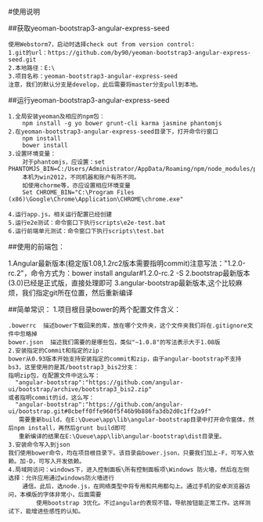 #使用说明

##获取yeoman-bootstrap3-angular-express-seed

    使用Webstorm7，启动时选择check out from version control:
    1.git的url：https://github.com/by90/yeoman-bootstrap3-angular-express-seed.git
    2.本地路径：E:\
    3.项目名称：yeoman-bootstrap3-angular-express-seed
    注意，我们的默认分支是develop，此后需要将master分支pull到本地。

##运行yeoman-bootstrap3-angular-express-seed

    1.全局安装yeoman及相应的npm包：
        npm install -g yo bower grunt-cli karma jasmine phantomjs
    2.在yeoman-bootstrap3-angular-express-seed目录下，打开命令行窗口
        npm install
        bower install
    3.设置环境变量：
        对于phantomjs，应设置：set PHANTOMJS_BIN=C:/Users/Administrator/AppData/Roaming/npm/node_modules/phantomjs/lib/phantom/phantomjs.exe
        本机为win2012，不同机器和账户有所不同。
        如使用chorme等，亦应设置相应环境变量
        Set CHROME_BIN="C:\Program Files (x86)\Google\Chrome\Application\CHROME\chrome.exe"

    4.运行app.js，相关运行配置已经创建
    5.运行e2e测试：命令窗口下执行scripts\e2e-test.bat
    6.运行前端单元测试：命令窗口下执行scripts\test.bat

##使用的前端包：

1.Angular最新版本(稳定版1.08,1.2rc2版本需要指明commit)注意写法："1.2.0-rc.2"，命令方式为：bower install angular#1.2.0-rc.2 -S
2.bootstrap最新版本(3.0)已经是正式版，直接处理即可
3.angular-bootstrap最新版本,这个比较麻烦，我们指定git所在位置，然后重新编译

##简单常识：
    1.项目根目录bower的两个配置文件含义：

    .bowerrc  描述bower下载回来的库，放在哪个文件夹，这个文件夹我们将在.gitignore文件中忽略掉
    bower.json  描述我们需要的是哪些包，类似"~1.0.8"的写法表示大于1.08版
    2.安装指定的Commit和指定的zip：
    bower从0.93版本开始支持安装指定的commit和zip，由于angular-bootstrap不支持bs3，这里使用的是其/bootstrap3_bis2分支：
    指明zip包，在配置文件中这么写：
      "angular-bootstrap":"https://github.com/angular-ui/bootstrap/archive/bootstrap3_bis2.zip"
    或者指明commit的id，这么写：
      "angular-bootstrap":"https://github.com/angular-ui/bootstrap.git#8cbeff0ffe960f5f46b9b886fa3db2d0c1ff2a9f"
       需要重新build，在E:\Queue\app\lib\angular-bootstrap目录中打开命令窗体，然后npm install，再然后grunt build即可
       重新编译的结果在E:\Queue\app\lib\angular-bootstrap\dist目录里。
    3.安装命令写入到json
    我们使用bower命令，均在项目根目录下。该目录由bower.json，只要我们加上-F，可写入依赖。加-D，可写入开发依赖。
    4.局域网访问：windows下，进入控制面板\所有控制面板项\Windows 防火墙，然后在左侧选择：允许应用通过windows防火墙进行
        通信。此后，选node.js，在网络类型中将专用和共用都勾上。通过手机的安卓浏览器访问，本模版的字体非常小，后面需要
            使用bootstrap 3优化。不过angular的表现不错，导航按钮能正常工作。这样测试下，能增进些感性的认知。